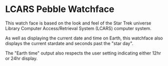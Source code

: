 LCARS Pebble Watchface
======================


This watch face is based on the look and feel of the Star Trek universe Library Computer
Access/Retrieval System (LCARS) computer system.

As well as displaying the current date and time on Earth, this watchface also displays
the current stardate and seconds past the "star day".

The "Earth time" output also respects the user setting indicating either 12hr or 24hr
display.
